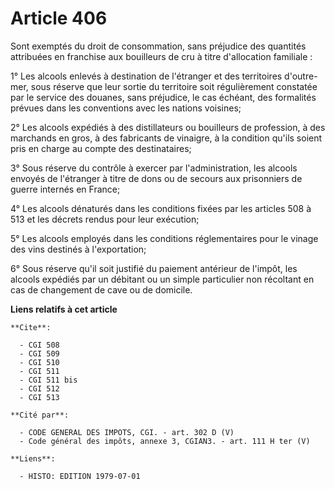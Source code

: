 # Article 406

Sont exemptés du droit de consommation, sans préjudice des quantités attribuées en franchise aux bouilleurs de cru à titre
d'allocation familiale :

1° Les alcools enlevés à destination de l'étranger et des territoires d'outre-mer, sous réserve que leur sortie du territoire
soit régulièrement constatée par le service des douanes, sans préjudice, le cas échéant, des formalités prévues dans les
conventions avec les nations voisines;

2° Les alcools expédiés à des distillateurs ou bouilleurs de profession, à des marchands en gros, à des fabricants de
vinaigre, à la condition qu'ils soient pris en charge au compte des destinataires;

3° Sous réserve du contrôle à exercer par l'administration, les alcools envoyés de l'étranger à titre de dons ou de secours
aux prisonniers de guerre internés en France;

4° Les alcools dénaturés dans les conditions fixées par les articles 508 à 513 et les décrets rendus pour leur exécution;

5° Les alcools employés dans les conditions réglementaires pour le vinage des vins destinés à l'exportation;

6° Sous réserve qu'il soit justifié du paiement antérieur de l'impôt, les alcools expédiés par un débitant ou un simple
particulier non récoltant en cas de changement de cave ou de domicile.

**Liens relatifs à cet article**

	**Cite**:

	  - CGI 508
	  - CGI 509
	  - CGI 510
	  - CGI 511
	  - CGI 511 bis
	  - CGI 512
	  - CGI 513

	**Cité par**:

	  - CODE GENERAL DES IMPOTS, CGI. - art. 302 D (V)
	  - Code général des impôts, annexe 3, CGIAN3. - art. 111 H ter (V)

	**Liens**:

	  - HISTO: EDITION 1979-07-01
